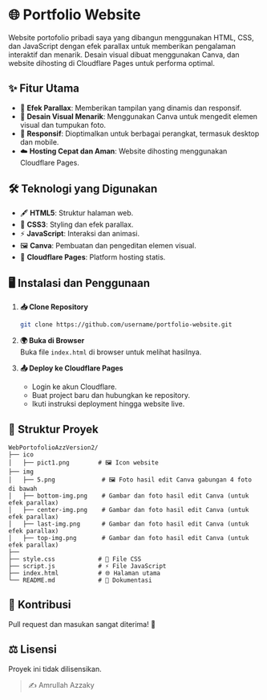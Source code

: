 # 🌐 Portfolio Website  

Website portofolio pribadi saya yang dibangun menggunakan HTML, CSS, dan JavaScript dengan efek parallax untuk memberikan pengalaman interaktif dan menarik. Desain visual dibuat menggunakan Canva, dan website dihosting di Cloudflare Pages untuk performa optimal.  

## ✨ Fitur Utama  
- 🌟 **Efek Parallax**: Memberikan tampilan yang dinamis dan responsif.  
- 🎨 **Desain Visual Menarik**: Menggunakan Canva untuk mengedit elemen visual dan tumpukan foto.  
- 📱 **Responsif**: Dioptimalkan untuk berbagai perangkat, termasuk desktop dan mobile.  
- ☁️ **Hosting Cepat dan Aman**: Website dihosting menggunakan Cloudflare Pages.  

## 🛠️ Teknologi yang Digunakan  
- 🖋️ **HTML5**: Struktur halaman web.  
- 🎨 **CSS3**: Styling dan efek parallax.  
- ⚡ **JavaScript**: Interaksi dan animasi.  
- 🖼️ **Canva**: Pembuatan dan pengeditan elemen visual.  
- 🚀 **Cloudflare Pages**: Platform hosting statis.  

## 🖥️ Instalasi dan Penggunaan  
1. **📥 Clone Repository**  
   ```bash  
   git clone https://github.com/username/portfolio-website.git  
   ```  

2. **🌍 Buka di Browser**  
   Buka file `index.html` di browser untuk melihat hasilnya.  

3. **📤 Deploy ke Cloudflare Pages**  
   - Login ke akun Cloudflare.  
   - Buat project baru dan hubungkan ke repository.  
   - Ikuti instruksi deployment hingga website live.  

## 📂 Struktur Proyek  
```
WebPortofolioAzzVersion2/
├── ico
│   ├── pict1.png        # 🖼️ Icon website  
├── img
│   ├── 5.png             # 🖼️ Foto hasil edit Canva gabungan 4 foto di bawah  
│   ├── bottom-img.png    # Gambar dan foto hasil edit Canva (untuk efek parallax)  
│   ├── center-img.png    # Gambar dan foto hasil edit Canva (untuk efek parallax)  
│   ├── last-img.png      # Gambar dan foto hasil edit Canva (untuk efek parallax)  
│   ├── top-img.png       # Gambar dan foto hasil edit Canva (untuk efek parallax)  
├──
├── style.css            # 🎨 File CSS  
├── script.js            # ⚡ File JavaScript  
├── index.html           # 🌐 Halaman utama  
└── README.md            # 📄 Dokumentasi  
```  

## 🤝 Kontribusi  
Pull request dan masukan sangat diterima! 🚀  

## ⚖️ Lisensi  
Proyek ini tidak dilisensikan.  

> ✍️ Amrullah Azzaky  
